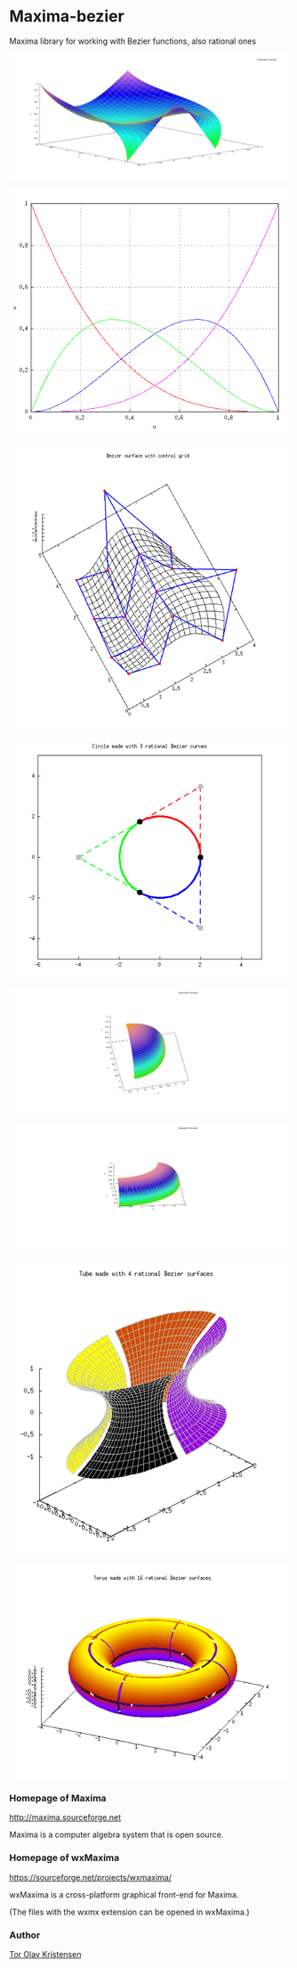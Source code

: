 # Maxima-bezier
Maxima library for working with Bezier functions, also rational ones

![Maxima 3D Bezier surface](maxima_bezier_surface_3d.png)

![Maxima 3D Bezier basis functions](maxima_bezier_basis_functions.png)

![Maxima 3D Bezier surface with control grid](maxima_bezier_surface_with_control_grid_3d.png)

![Maxima 2D rational Bezier curves](maxima_rational_bezier_curves_2d.png)

![Maxima 3D rational Bezier surface - Part of sphere](maxima_rational_bezier_surface_3d_sphere.png)

![Maxima 3D rational Bezier surface - Part of torus](maxima_rational_bezier_surface_3d_torus.png)

![Maxima 3D cylinder made with 4 rational Bezier surfaces](maxima_cylinder_made_with_4_rational_bezier_surfaces_3d.png)

![Maxima 3D torus made with 16 rational Bezier surfaces](maxima_torus_made_with_16_rational_bezier_surfaces_3d.png)


### Homepage of Maxima

http://maxima.sourceforge.net

Maxima is a computer algebra system that is open source.


### Homepage of wxMaxima

https://sourceforge.net/projects/wxmaxima/

wxMaxima is a cross-platform graphical front-end for Maxima.

(The files with the wxmx extension can be opened in wxMaxima.)


### Author

[Tor Olav Kristensen](http://subcube.com)
